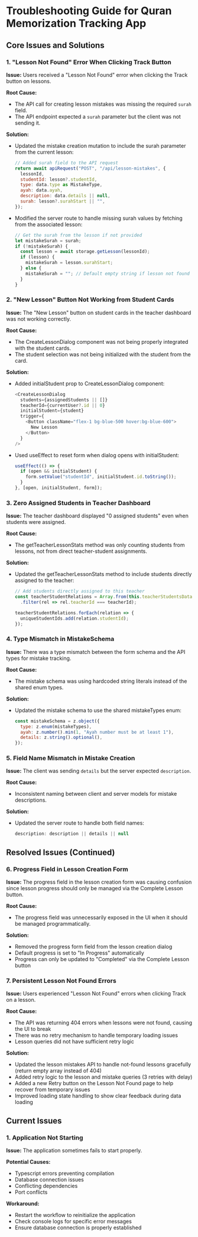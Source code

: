 # Troubleshooting Guide for Quran Memorization Tracking App

## Core Issues and Solutions

### 1. "Lesson Not Found" Error When Clicking Track Button

**Issue:** Users received a "Lesson Not Found" error when clicking the Track button on lessons.

**Root Cause:** 
- The API call for creating lesson mistakes was missing the required `surah` field.
- The API endpoint expected a `surah` parameter but the client was not sending it.

**Solution:**
- Updated the mistake creation mutation to include the surah parameter from the current lesson:
  ```javascript
  // Added surah field to the API request
  return await apiRequest("POST", "/api/lesson-mistakes", {
    lessonId,
    studentId: lesson?.studentId,
    type: data.type as MistakeType,
    ayah: data.ayah,
    description: data.details || null,
    surah: lesson?.surahStart || "",
  });
  ```
- Modified the server route to handle missing surah values by fetching from the associated lesson:
  ```javascript
  // Get the surah from the lesson if not provided
  let mistakeSurah = surah;
  if (!mistakeSurah) {
    const lesson = await storage.getLesson(lessonId);
    if (lesson) {
      mistakeSurah = lesson.surahStart;
    } else {
      mistakeSurah = ""; // Default empty string if lesson not found
    }
  }
  ```

### 2. "New Lesson" Button Not Working from Student Cards

**Issue:** The "New Lesson" button on student cards in the teacher dashboard was not working correctly.

**Root Cause:**
- The CreateLessonDialog component was not being properly integrated with the student cards.
- The student selection was not being initialized with the student from the card.

**Solution:**
- Added initialStudent prop to CreateLessonDialog component:
  ```javascript
  <CreateLessonDialog
    students={assignedStudents || []}
    teacherId={currentUser?.id || 0}
    initialStudent={student}
    trigger={
      <Button className="flex-1 bg-blue-500 hover:bg-blue-600">
        New Lesson
      </Button>
    }
  />
  ```
- Used useEffect to reset form when dialog opens with initialStudent:
  ```javascript
  useEffect(() => {
    if (open && initialStudent) {
      form.setValue("studentId", initialStudent.id.toString());
    }
  }, [open, initialStudent, form]);
  ```

### 3. Zero Assigned Students in Teacher Dashboard

**Issue:** The teacher dashboard displayed "0 assigned students" even when students were assigned.

**Root Cause:**
- The getTeacherLessonStats method was only counting students from lessons, not from direct teacher-student assignments.

**Solution:**
- Updated the getTeacherLessonStats method to include students directly assigned to the teacher:
  ```javascript
  // Add students directly assigned to this teacher
  const teacherStudentRelations = Array.from(this.teacherStudentsData.values())
    .filter(rel => rel.teacherId === teacherId);
  
  teacherStudentRelations.forEach(relation => {
    uniqueStudentIds.add(relation.studentId);
  });
  ```

### 4. Type Mismatch in MistakeSchema

**Issue:** There was a type mismatch between the form schema and the API types for mistake tracking.

**Root Cause:**
- The mistake schema was using hardcoded string literals instead of the shared enum types.

**Solution:**
- Updated the mistake schema to use the shared mistakeTypes enum:
  ```javascript
  const mistakeSchema = z.object({
    type: z.enum(mistakeTypes),
    ayah: z.number().min(1, "Ayah number must be at least 1"),
    details: z.string().optional(),
  });
  ```

### 5. Field Name Mismatch in Mistake Creation

**Issue:** The client was sending `details` but the server expected `description`.

**Root Cause:**
- Inconsistent naming between client and server models for mistake descriptions.

**Solution:**
- Updated the server route to handle both field names:
  ```javascript
  description: description || details || null
  ```

## Resolved Issues (Continued)

### 6. Progress Field in Lesson Creation Form

**Issue:** The progress field in the lesson creation form was causing confusion since lesson progress should only be managed via the Complete Lesson button.

**Root Cause:**
- The progress field was unnecessarily exposed in the UI when it should be managed programmatically.

**Solution:**
- Removed the progress form field from the lesson creation dialog
- Default progress is set to "In Progress" automatically
- Progress can only be updated to "Completed" via the Complete Lesson button

### 7. Persistent Lesson Not Found Errors

**Issue:** Users experienced "Lesson Not Found" errors when clicking Track on a lesson.

**Root Cause:**
- The API was returning 404 errors when lessons were not found, causing the UI to break
- There was no retry mechanism to handle temporary loading issues
- Lesson queries did not have sufficient retry logic

**Solution:**
- Updated the lesson mistakes API to handle not-found lessons gracefully (return empty array instead of 404)
- Added retry logic to the lesson and mistake queries (3 retries with delay)
- Added a new Retry button on the Lesson Not Found page to help recover from temporary issues
- Improved loading state handling to show clear feedback during data loading

## Current Issues

### 1. Application Not Starting

**Issue:** The application sometimes fails to start properly.

**Potential Causes:**
- Typescript errors preventing compilation
- Database connection issues
- Conflicting dependencies
- Port conflicts

**Workaround:**
- Restart the workflow to reinitialize the application
- Check console logs for specific error messages
- Ensure database connection is properly established